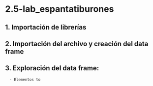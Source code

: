 # 2.5-lab_espantatiburones

## 1. Importación de librerías
## 2. Importación del archivo y creación del data frame
## 3. Exploración del data frame:
      - Elementos to
